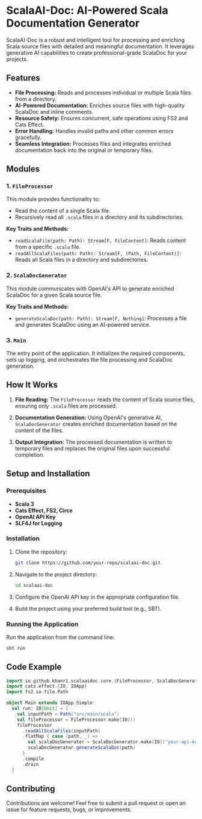 
# ScalaAI-Doc: AI-Powered Scala Documentation Generator

ScalaAI-Doc is a robust and intelligent tool for processing and enriching Scala source files with detailed and meaningful documentation. It leverages generative AI capabilities to create professional-grade ScalaDoc for your projects. 

## Features

- **File Processing:** Reads and processes individual or multiple Scala files from a directory.
- **AI-Powered Documentation:** Enriches source files with high-quality ScalaDoc and inline comments.
- **Resource Safety:** Ensures concurrent, safe operations using FS2 and Cats Effect.
- **Error Handling:** Handles invalid paths and other common errors gracefully.
- **Seamless Integration:** Processes files and integrates enriched documentation back into the original or temporary files.

## Modules

### 1. `FileProcessor`
This module provides functionality to:
- Read the content of a single Scala file.
- Recursively read all `.scala` files in a directory and its subdirectories.

**Key Traits and Methods:**
- `readScalaFile(path: Path): Stream[F, FileContent]`: Reads content from a specific `.scala` file.
- `readAllScalaFiles(path: Path): Stream[F, (Path, FileContent)]`: Reads all Scala files in a directory and subdirectories.

### 2. `ScalaDocGenerator`
This module communicates with OpenAI's API to generate enriched ScalaDoc for a given Scala source file.

**Key Traits and Methods:**
- `generateScalaDoc(path: Path): Stream[F, Nothing]`: Processes a file and generates ScalaDoc using an AI-powered service.

### 3. `Main`
The entry point of the application. It initializes the required components, sets up logging, and orchestrates the file processing and ScalaDoc generation.

## How It Works

1. **File Reading:**
   The `FileProcessor` reads the content of Scala source files, ensuring only `.scala` files are processed.
   
2. **Documentation Generation:**
   Using OpenAI's generative AI, `ScalaDocGenerator` creates enriched documentation based on the content of the files.

3. **Output Integration:**
   The processed documentation is written to temporary files and replaces the original files upon successful completion.

## Setup and Installation

### Prerequisites
- **Scala 3**
- **Cats Effect, FS2, Circe**
- **OpenAI API Key**
- **SLF4J for Logging**

### Installation
1. Clone the repository:
   ```bash
   git clone https://github.com/your-repo/scalaai-doc.git
   ```
2. Navigate to the project directory:
   ```bash
   cd scalaai-doc
   ```
3. Configure the OpenAI API key in the appropriate configuration file.

4. Build the project using your preferred build tool (e.g., SBT).

### Running the Application
Run the application from the command line:
```bash
sbt run
```

## Code Example

```scala
import io.github.khanr1.scalaaidoc.core.{FileProcessor, ScalaDocGenerator}
import cats.effect.{IO, IOApp}
import fs2.io.file.Path

object Main extends IOApp.Simple:
  val run: IO[Unit] = {
    val inputPath = Path("src/main/scala")
    val fileProcessor = FileProcessor.make[IO]()
    fileProcessor
      .readAllScalaFiles(inputPath)
      .flatMap { case (path, _) =>
        val scalaDocGenerator = ScalaDocGenerator.make[IO]("your-api-key")
        scalaDocGenerator.generateScalaDoc(path)
      }
      .compile
      .drain
  }
```

## Contributing
Contributions are welcome! Feel free to submit a pull request or open an issue for feature requests, bugs, or improvements.


